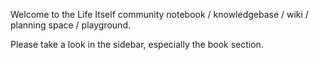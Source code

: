 Welcome to the Life Itself community notebook / knowledgebase / wiki / planning space / playground.

Please take a look in the sidebar, especially the book section.